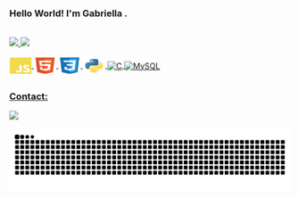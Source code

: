 ### Hello World! I'm Gabriella .
 
<div style="display: inline_block"><br>
<a href="https://github.com/hellolima">
<img height="120em" src="https://github-readme-stats.vercel.app/api?username=hellolima&show_icons=true&theme=radical&include_all_commits=true&count_private=true"/>
<img height="120em" src="https://github-readme-stats.vercel.app/api/top-langs/?username=hellolima&layout=compact&langs_count=7&theme=radical"/>
</div>
 
 <div style="display: inline_block"><br>
  <img align="center" alt="Js" height="30" width="40" src="https://raw.githubusercontent.com/devicons/devicon/master/icons/javascript/javascript-plain.svg">
  <img align="center" alt="HTML" height="30" width="40" src="https://raw.githubusercontent.com/devicons/devicon/master/icons/html5/html5-original.svg">
  <img align="center" alt="CSS" height="30" width="40" src="https://raw.githubusercontent.com/devicons/devicon/master/icons/css3/css3-original.svg">
  <img align="center" alt="Python" height="30" width="40" src="https://raw.githubusercontent.com/devicons/devicon/master/icons/python/python-original.svg">
  <img align="center" alt="C" height="30" width="40"src="https://cdn.jsdelivr.net/gh/devicons/devicon/icons/c/c-original.svg" />
  <img align="center" alt="MySQL" height="30" width="40" src="https://cdn.jsdelivr.net/gh/devicons/devicon/icons/mysql/mysql-plain.svg" />
</div>
 
 
 ##
 ### Contact: 
 <div> 
 <a href="https://www.linkedin.com/in/gabriella-araujo-534482203/" target="_blank"><img src="https://img.shields.io/badge/-LinkedIn-%230077B5?style=for-the-badge&logo=linkedin&logoColor=white" target="_blank"></a> 
<!--<img align="right" alt="Gif-Gabi" height="130" width="130" src="https://i.picasion.com/pic91/79d890b171104404f8189ee26f1425ef.gif">-->
<!--<img align="right" alt="Gif-Gabi" height="130" width="130" src="https://pa1.narvii.com/6516/a54aef99ec842ef0044cdb56d42a79af643c7d1f_hq.gif">-->
 </div>
 
  
 ![Snake animation](https://github.com/hellolima/hellolima/blob/output/github-contribution-grid-snake.svg)
